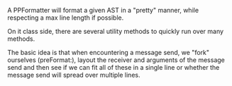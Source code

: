 A PPFormatter will format a given AST in a "pretty" manner, while respecting a max line length if possible.

On it class side, there are several utility methods to quickly run over many methods.

The basic idea is that when encountering a message send, we "fork" ourselves (preFormat:), layout the receiver and arguments of the message send and then see if we can fit all of these in a single line or whether the message send will spread over multiple lines.